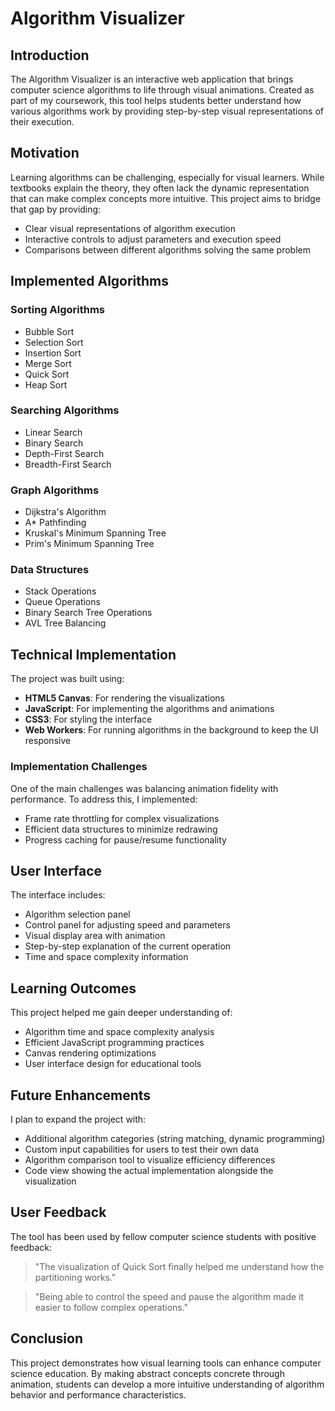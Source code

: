 # Algorithm Visualizer

## Introduction

The Algorithm Visualizer is an interactive web application that brings computer science algorithms to life through visual animations. Created as part of my coursework, this tool helps students better understand how various algorithms work by providing step-by-step visual representations of their execution.

## Motivation

Learning algorithms can be challenging, especially for visual learners. While textbooks explain the theory, they often lack the dynamic representation that can make complex concepts more intuitive. This project aims to bridge that gap by providing:

- Clear visual representations of algorithm execution
- Interactive controls to adjust parameters and execution speed
- Comparisons between different algorithms solving the same problem

## Implemented Algorithms

### Sorting Algorithms
- Bubble Sort
- Selection Sort
- Insertion Sort
- Merge Sort
- Quick Sort
- Heap Sort

### Searching Algorithms
- Linear Search
- Binary Search
- Depth-First Search
- Breadth-First Search

### Graph Algorithms
- Dijkstra's Algorithm
- A* Pathfinding
- Kruskal's Minimum Spanning Tree
- Prim's Minimum Spanning Tree

### Data Structures
- Stack Operations
- Queue Operations
- Binary Search Tree Operations
- AVL Tree Balancing

## Technical Implementation

The project was built using:

- **HTML5 Canvas**: For rendering the visualizations
- **JavaScript**: For implementing the algorithms and animations
- **CSS3**: For styling the interface
- **Web Workers**: For running algorithms in the background to keep the UI responsive

### Implementation Challenges

One of the main challenges was balancing animation fidelity with performance. To address this, I implemented:

- Frame rate throttling for complex visualizations
- Efficient data structures to minimize redrawing
- Progress caching for pause/resume functionality

## User Interface

The interface includes:

- Algorithm selection panel
- Control panel for adjusting speed and parameters
- Visual display area with animation
- Step-by-step explanation of the current operation
- Time and space complexity information

## Learning Outcomes

This project helped me gain deeper understanding of:

- Algorithm time and space complexity analysis
- Efficient JavaScript programming practices
- Canvas rendering optimizations
- User interface design for educational tools

## Future Enhancements

I plan to expand the project with:

- Additional algorithm categories (string matching, dynamic programming)
- Custom input capabilities for users to test their own data
- Algorithm comparison tool to visualize efficiency differences
- Code view showing the actual implementation alongside the visualization

## User Feedback

The tool has been used by fellow computer science students with positive feedback:

> "The visualization of Quick Sort finally helped me understand how the partitioning works."

> "Being able to control the speed and pause the algorithm made it easier to follow complex operations."

## Conclusion

This project demonstrates how visual learning tools can enhance computer science education. By making abstract concepts concrete through animation, students can develop a more intuitive understanding of algorithm behavior and performance characteristics. 